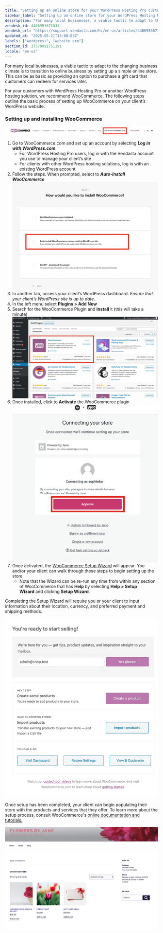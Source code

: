 ```yaml
---
title: "Setting up an online store for your WordPress Hosting Pro customers"
sidebar_label: "Setting up an online store for your WordPress Hosting Pro customers"
description: "For many local businesses, a viable tactic to adapt to the changing business climate is to transition to online business by setting up a simple online store."
zendesk_id: 4406953671831
zendesk_url: "https://support.vendasta.com/hc/en-us/articles/4406953671831-Setting-up-an-online-store-for-your-WordPress-Hosting-Pro-customers"
updated_at: "2025-05-21T13:00:03Z"
labels: ["wordpress", "website pro"]
section_id: 27570091751191
locale: "en-us"
---
```


For many local businesses, a viable tactic to adapt to the changing business climate is to transition to online business by setting up a simple online store. This can be as basic as providing an option to purchase a gift card that customers can redeem for services later.

For your customers with WordPress Hosting Pro or another WordPress hosting solution, we recommend [WooCommerce](https://woocommerce.com/). The following steps outline the basic process of setting up WooCommerce on your client’s WordPress website.

### Setting up and installing WooCommerce

![1.png](./img/4406953671831-cc844d9013.png)

1.  Go to WooCommerce.com and set up an account by selecting **_Log in with WordPress.com_**
    *   For WordPress Hosting Pro users, log in with the Vendasta account you use to manage your client’s site
    *   For clients with other WordPress hosting solutions, log in with an existing WordPress account
2.  Follow the steps. When prompted, select to **_Auto-Install WooCommerce![2.png](./img/4406953671831-3587ff948e.png)_**
3.  In another tab, access your client’s WordPress dashboard. _Ensure that your client’s WordPress site is up to date._
4.  In the left menu select **Plugins > Add New**
5.  Search for the WooCommerce Plugin and **Install** it (this will take a minute)![4.png](./img/4406953671831-10c9ce5f3e.png)
6.  Once installed, click to **Activate** the WooCommerce plugin![5.png](./img/4406953671831-414c22de48.png)
7.  Once activated, the [WooCommerce Setup Wizard](https://docs.woocommerce.com/document/woocommerce-setup-wizard/) will appear. You and/or your client can walk through these steps to begin setting up the store
    *   Note that the Wizard can be re-run any time from within any section of WooCommerce that has **Help** by selecting **Help > Setup Wizard** and clicking **Setup Wizard**.

Completing the Setup Wizard will require you or your client to input information about their location, currency, and preferred payment and shipping methods.

![6.png](./img/4406953671831-d7941284a8.png)

Once setup has been completed, your client can begin populating their store with the products and services that they offer. To learn more about the setup process, consult WooCommerce's [online documentation and tutorials.](https://docs.woocommerce.com/)

![Screen_Shot_2020-03-24_at_11.30.04_AM.png](./img/4406953671831-701552907a.png)
